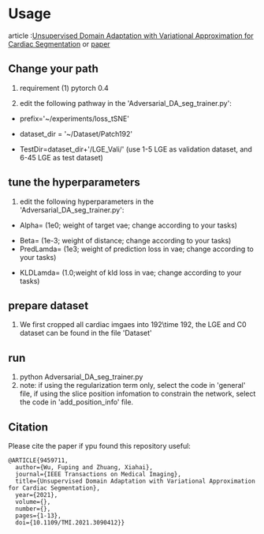 
# Usage
article :[Unsupervised Domain Adaptation with Variational Approximation for Cardiac Segmentation](https://arxiv.org/abs/2106.08752v1)
or [paper](https://ieeexplore.ieee.org/document/9459711)

## Change your path
1. requirement
(1) pytorch 0.4

2. edit the following pathway in the 'Adversarial_DA_seg_trainer.py':

* prefix='~/experiments/loss_tSNE'
- dataset_dir = '~/Dataset/Patch192'
* TestDir=dataset_dir+'/LGE_Vali/' (use 1-5 LGE as validation dataset, and 6-45 LGE as test dataset)


## tune the hyperparameters

1. edit the following hyperparameters in the 'Adversarial_DA_seg_trainer.py':

* Alpha=  (1e0; weight of target vae; change according to your tasks)
- Beta=   (1e-3; weight of distance; change according to your tasks)
- PredLamda=    (1e3; weight of prediction loss in vae; change according to your tasks)
* KLDLamda=   (1.0;weight of kld loss in vae; change according to your tasks)


## prepare dataset

1. We first cropped all cardiac imgaes into 192\time 192, the LGE and C0 dataset can be found in the file 'Dataset'


## run
1. python Adversarial_DA_seg_trainer.py
2. note: if using the regularization term only, select the code in 'general' file, if using the slice position infomation to constrain the network, select the code in 'add_position_info' file.


## Citation

Please cite the paper if ypu found this repository useful:

```
@ARTICLE{9459711,
  author={Wu, Fuping and Zhuang, Xiahai},
  journal={IEEE Transactions on Medical Imaging}, 
  title={Unsupervised Domain Adaptation with Variational Approximation for Cardiac Segmentation}, 
  year={2021},
  volume={},
  number={},
  pages={1-13},
  doi={10.1109/TMI.2021.3090412}}
```

